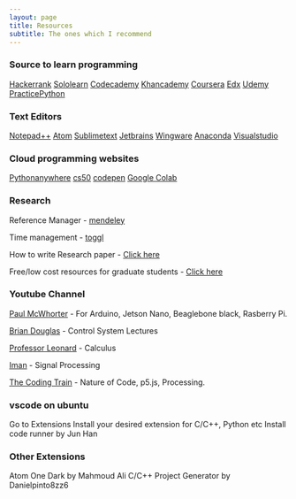 ```yaml
---
layout: page
title: Resources
subtitle: The ones which I recommend
---
```


### Source to learn programming

[Hackerrank](https://www.hackerrank.com)
[Sololearn](https://www.sololearn.com)
[Codecademy](https://www.codecademy.com/)
[Khancademy](https://www.khanacademy.org/)
[Coursera](https://www.coursera.org/)
[Edx](https://www.edx.org/)
[Udemy](https://www.udemy.com/)
[PracticePython](https://practicepython.org)

### Text Editors
[Notepad++](https://notepad-plus-plus.org/)
[Atom](https://atom.io/)
[Sublimetext](https://www.sublimetext.com/)
[Jetbrains](https://www.jetbrains.com/)
[Wingware](https://wingware.com/)
[Anaconda](https://www.anaconda.com/)
[Visualstudio](https://visualstudio.microsoft.com/)

### Cloud programming websites

[Pythonanywhere](https://www.pythonanywhere.com/)
[cs50](https://www.cs50.io)
[codepen](https://codepen.io/)
[Google Colab](https://colab.research.google.com/)

### Research 

Reference Manager -  [mendeley](https://www.mendeley.com/reference-management/mendeley-desktop)

Time management   -  [toggl](https://toggl.com/)

How to write Research paper - [Click here](https://www.sciencemag.org/careers/2016/03/how-seriously-read-scientific-paper)

Free/low cost resources for graduate students - [Click here](https://docs.google.com/document/d/1IFbHIN5OOAO0qz-VfCU9nEx4-x6CfArj1-d8ylA2vsU/edit#)

### Youtube Channel 

[Paul McWhorter](https://www.youtube.com/channel/UCfYfK0tzHZTpNFrc_NDKfTA) - For Arduino, Jetson Nano, Beaglebone black, Rasberry Pi.

[Brian Douglas](https://www.youtube.com/user/ControlLectures) - Control System Lectures

[Professor Leonard](https://www.youtube.com/user/professorleonard57) - Calculus

[Iman](https://www.youtube.com/channel/UCVkatNMgkEdpWLhH0kBqqLw) - Signal Processing

[The Coding Train](https://www.youtube.com/c/TheCodingTrain) - Nature of Code, p5.js, Processing.

### vscode on ubuntu 

Go to Extensions
Install your desired extension for C/C++, Python etc
Install code runner by Jun Han

### Other Extensions  
Atom One Dark by Mahmoud Ali 
C/C++ Project Generator by Danielpinto8zz6

